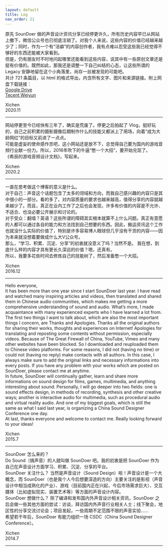 ```yaml
---
layout: default
title: Log
nav_order: 21
---
```


原先 SounDoer 做的声音设计资讯分享已经停更许久，所有历史内容早已从网站上撤下，微信公众号也已彻底注销了。对我个人来说，这些内容的价值已经越来越少了；同时，作为一个有“洁癖”的内容创作者，我有点难以忍受这些我已经觉得不够好的东西还能被大家看到。  
但是，仍有朋友时不时地问起哪里还能看到这些内容，说其中有一些原创文章还是挺有价值的。既然如此，那我还是调整一下自己纠结的心态，让这些所谓的 Legacy 安静地留在这个小角落里，尚存一丝被发现的可能吧。  
共计 721 条篇目，以 html 的格式导出，内含所有文字、图片和来源链接。附上网盘下载链接：  
[Google Drive](https://drive.google.com/file/d/1ENbJGQXl7RATLkjtID-wZhOFrWzSD54E/view?usp=sharing)  
[Tecent Weiyun](https://share.weiyun.com/wlDLVnzT)

Xichen  
2020.11

***

网站停更至今已经快有三年了，确实是荒废了。停更之后拍起了 Vlog，挺好玩的，自己之前积累的摄影摄像后期制作什么的技能又都派上了用场，向着“成为大龄网红”的目标又前进了一点点。  
可能是虚妄的使命感作祟吧，这小网站还是放不下，总觉得自己要为国内的游戏音频行业献一份力。所以，2016年吹下的牛逼“憋一个大招”，要开始兑现了。  
《希辰的游戏音频设计文档》，写起来。

Xichen  
2020.2

***

一直在思考做这个博客的意义是什么。  
对于自己：声音这个话题包含了太多的领域和方向，而我自己感兴趣的内容只是其中很小的一部分。看的多了，对内容质量的要求也越来越高，值得分享的内容就越来越少了。而且，真正在业内工作了之后也会发现，许多有价值的内容是不允许、不适合、也没必要公开展示和讨论的。  
对于受众：翻墙？英语？这些所谓的障碍其实根本就算不上什么问题。真正有意愿的人都可以通过各自的能力和方法找到自己想要的东西。因此，搬运资讯这个工作也就没什么实际的价值了，特别是许多容易博人眼球但几乎没有干货的内容——因为本来就没想着要做成什么大V公众号。  
那么，“学习、积累、沉淀、分享”的初衷就没意义了吗？当然不是。   我在想，到底什么样的内容才具有更长久深远的价值？嗯，还真有。  
所以，我要多花些时间去修炼自己的技能树了，然后准备憋一个大招。

Xichen  
2016.12

***

Hello everyone,  
It has been more than one year since I start SounDoer last year. I have read and watched many inspiring articles and videos, then translated and shared them in Chinese audio communities, which makes me getting a more comprehensive understanding of sound and audio. What’s more, I made acquaintance with many experienced experts who I have learned a lot from.  
The first two things I want to talk about, which are also the most important things I concern, are Thanks and Apologies. Thanks all the original authors for sharing their works, thoughts and experiences on Internet! Apologies for translating and reposting some contents without permission, especially videos. Because of The Great Firewall of China, YouTube, Vimeo and many other websites have been blocked. So I downloaded and reuploaded them to Chinese video platforms. For some reasons, I did not (having no time) or could not (having no reply) make contacts with all authors. In this case, I always make sure to add the original links and necessary informations into every posts. If you have any problem with your works which are posted on SounDoer, please contact me at anytime.  
In future, SounDoer will continually gather, learn and share more informations on sound design for films, games, multimedia, and anything interesting about sound. Personally, I will go deeper into two fields: one is sound effects design, in methods of recording, synthesis and other creative ways; another is interactive audio for multimedia, such as procedural audio and virtual reality audio. And one of my biggest goals, which is still the same as what I said last year, is organizing a China Sound Designer Conference one day.  
At last, thanks everyone and welcome to contact me. Really looking forward to your ideas!

Xichen  
2015.7

***

SounDoer 怎么来的？  
Do Sound（搞声音）的人就叫做 SounDoer 吧。我的初衷是把 SounDoer 作为自己在声音设计方面学习、积累、沉淀、分享的平台。  
SounDoer 关注什么？ 当然是声音设计（Sound Design）啦！声音设计是一个大概念，而 SounDoer（也是我个人今后想要深造的方向）主要关注的是影视（声音设计中相当成熟化的产业）、游戏（目前国内正在兴起，今后市场需求巨大）、交互媒体（比如虚拟现实、装置艺术等）等方面的声音设计内容。  
SounDoer 想做什么？ 除了编译和发布国内外声音设计相关资讯，SounDoer 之后会做一些其他方面的尝试：访谈，拜访国内外声音行业相关人士；线下聚会，地区性的分享交流讨论会；项目发起，一些周期不定范围不限的声音实验……  
希望若干年后，SounDoer 有能力组织一场 CSDC（China Sound Designer Conference）。

Xichen  
2014.7

***